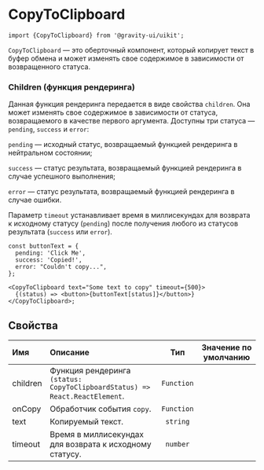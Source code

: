<!--GITHUB_BLOCK-->

# CopyToClipboard

<!--/GITHUB_BLOCK-->

```tsx
import {CopyToClipboard} from '@gravity-ui/uikit';
```

`CopyToClipboard` — это оберточный компонент, который копирует текст в буфер обмена и может изменять свое содержимое в зависимости от возвращенного статуса.

### Children (функция рендеринга)

Данная функция рендеринга передается в виде свойства `children`. Она может изменять свое содержимое в зависимости от статуса, возвращаемого в качестве первого аргумента.
Доступны три статуса — `pending`, `success` и `error`:

`pending` — исходный статус, возвращаемый функцией рендеринга в нейтральном состоянии;

`success` — статус результата, возвращаемый функцией рендеринга в случае успешного выполнения;

`error` — статус результата, возвращаемый функцией рендеринга в случае ошибки.

Параметр `timeout` устанавливает время в миллисекундах для возврата к исходному статусу (`pending`) после получения любого из статусов результата (`success` или `error`).

<!--LANDING_BLOCK

<ExampleBlock
    code={`
const buttonText = {
  pending: 'Click Me',
  success: 'Copied!',
  error: "Couldn't copy...",
};

<CopyToClipboard text="Some text to copy" timeout={500}>
    {(status) => <Button view="normal" size="l">buttonText[status]</Button>
</CopyToClipboard>
`}>
    <UIKit.CopyToClipboard
        text="Some text to copy"
        timeout={500}
        children={(status) => {
            const buttonText = {
              pending: 'Click Me',
              success: 'Copied!',
              error: "Couldn't copy...",
            };

            return <UIKit.Button view="normal" size="l">{buttonText[status]}</UIKit.Button>;
        }}
    />
</ExampleBlock>

LANDING_BLOCK-->

<!--GITHUB_BLOCK-->

```tsx
const buttonText = {
  pending: 'Click Me',
  success: 'Copied!',
  error: "Couldn't copy...",
};

<CopyToClipboard text="Some text to copy" timeout={500}>
  {(status) => <button>{buttonText[status]}</button>}
</CopyToClipboard>;
```

<!--/GITHUB_BLOCK-->

## Свойства

| Имя      | Описание                                                                    |    Тип     | Значение по умолчанию |
| :------- | :-------------------------------------------------------------------------- | :--------: | :-------------------: |
| children | Функция рендеринга `(status: CopyToClipboardStatus) => React.ReactElement`. | `Function` |                       |
| onCopy   | Обработчик события `copy`.                                                  | `Function` |                       |
| text     | Копируемый текст.                                                           |  `string`  |                       |
| timeout  | Время в миллисекундах для возврата к исходному статусу.                     |  `number`  |                       |
